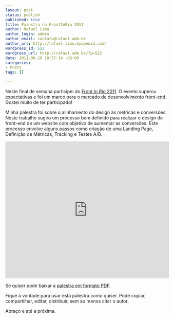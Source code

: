 ```yaml
--- 
layout: post
status: publish
published: true
title: Palestra no FrontInRio 2011
author: Rafael Lima
author_login: admin
author_email: contato@rafael.adm.br
author_url: http://rafael.lima.myopenid.com/
wordpress_id: 522
wordpress_url: http://rafael.adm.br/?p=522
date: 2011-06-20 10:57:14 -03:00
categories: 
- Posts
tags: []

---
```

Neste final de semana participei do <a href="http://www.frontinrio.com.br/">Front In Rio 2011</a>. O evento superou expectativas e foi um marco para o mercado de desenvolvimento front-end. Gostei muito de ter participado!

Minha palestra foi sobre o alinhamento do design às métricas e conversões. Neste trabalho sugiro um processo bem definido para realizar o design de front-end de um website com objetivo de aumentar as conversões. Este processo envolve alguns passos como criação de uma Landing Page, Definição de Métricas, Tracking e Testes A/B.

<iframe src="http://www.slideshare.net/slideshow/embed_code/8364542?rel=0" width="510" height="426" frameborder="0" marginwidth="0" marginheight="0" scrolling="no"></iframe>

Se quiser pode baixar a <a href="http://rafael.adm.br/wp-content/uploads/2011/06/Alinhando-o-Design-as-Metricas-e-Conversões.pdf">palestra em formato PDF</a>.

Fique à vontade para usar esta palestra como quiser. Pode copiar, compartilhar, editar, distribuir, sem ao menos citar o autor.

Abraço e até a próxima.
